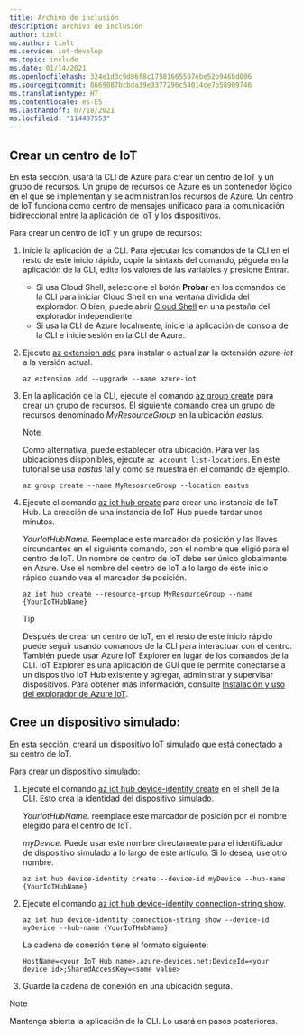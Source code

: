 ```yaml
---
title: Archivo de inclusión
description: archivo de inclusión
author: timlt
ms.author: timlt
ms.service: iot-develop
ms.topic: include
ms.date: 01/14/2021
ms.openlocfilehash: 324e1d3c9d86f8c17581665507ebe52b946bd006
ms.sourcegitcommit: 8669087bcbda39e3377296c54014ce7b58909746
ms.translationtype: HT
ms.contentlocale: es-ES
ms.lasthandoff: 07/18/2021
ms.locfileid: "114407553"
---
```

## <a name="create-an-iot-hub"></a>Crear un centro de IoT
En esta sección, usará la CLI de Azure para crear un centro de IoT y un grupo de recursos.  Un grupo de recursos de Azure es un contenedor lógico en el que se implementan y se administran los recursos de Azure. Un centro de IoT funciona como centro de mensajes unificado para la comunicación bidireccional entre la aplicación de IoT y los dispositivos.

Para crear un centro de IoT y un grupo de recursos:

1. Inicie la aplicación de la CLI.  Para ejecutar los comandos de la CLI en el resto de este inicio rápido, copie la sintaxis del comando, péguela en la aplicación de la CLI, edite los valores de las variables y presione Entrar.
    - Si usa Cloud Shell, seleccione el botón **Probar** en los comandos de la CLI para iniciar Cloud Shell en una ventana dividida del explorador. O bien, puede abrir [Cloud Shell](https://shell.azure.com/bash) en una pestaña del explorador independiente.
    - Si usa la CLI de Azure localmente, inicie la aplicación de consola de la CLI e inicie sesión en la CLI de Azure.

1. Ejecute [az extension add](/cli/azure/extension#az_extension_add) para instalar o actualizar la extensión *azure-iot* a la versión actual.

    ```azurecli-interactive
    az extension add --upgrade --name azure-iot
    ```

1. En la aplicación de la CLI, ejecute el comando [az group create](/cli/azure/group#az_group_create) para crear un grupo de recursos. El siguiente comando crea un grupo de recursos denominado *MyResourceGroup* en la ubicación *eastus*. 
    >[!NOTE]
    > Como alternativa, puede establecer otra ubicación. Para ver las ubicaciones disponibles, ejecute `az account list-locations`. En este tutorial se usa *eastus* tal y como se muestra en el comando de ejemplo. 

    ```azurecli-interactive
    az group create --name MyResourceGroup --location eastus
    ```

1. Ejecute el comando [az iot hub create](/cli/azure/iot/hub#az_iot_hub_create) para crear una instancia de IoT Hub. La creación de una instancia de IoT Hub puede tardar unos minutos. 

    *YourIotHubName*. Reemplace este marcador de posición y las llaves circundantes en el siguiente comando, con el nombre que eligió para el centro de IoT. Un nombre de centro de IoT debe ser único globalmente en Azure. Use el nombre del centro de IoT a lo largo de este inicio rápido cuando vea el marcador de posición.

    ```azurecli-interactive
    az iot hub create --resource-group MyResourceGroup --name {YourIoTHubName}
    ```
    > [!TIP]
    > Después de crear un centro de IoT, en el resto de este inicio rápido puede seguir usando comandos de la CLI para interactuar con el centro. También puede usar Azure IoT Explorer en lugar de los comandos de la CLI. IoT Explorer es una aplicación de GUI que le permite conectarse a un dispositivo IoT Hub existente y agregar, administrar y supervisar dispositivos. Para obtener más información, consulte [Instalación y uso del explorador de Azure IoT](../articles/iot-fundamentals/howto-use-iot-explorer.md).

## <a name="create-a-simulated-device"></a>Cree un dispositivo simulado:
En esta sección, creará un dispositivo IoT simulado que está conectado a su centro de IoT. 

Para crear un dispositivo simulado:
1. Ejecute el comando [az iot hub device-identity create](/cli/azure/iot/hub/device-identity#az_iot_hub_device_identity_create) en el shell de la CLI. Esto crea la identidad del dispositivo simulado. 

    *YourIotHubName*. reemplace este marcador de posición por el nombre elegido para el centro de IoT. 

    *myDevice*. Puede usar este nombre directamente para el identificador de dispositivo simulado a lo largo de este artículo. Si lo desea, use otro nombre. 

    ```azurecli-interactive
    az iot hub device-identity create --device-id myDevice --hub-name {YourIoTHubName} 
    ```

1.  Ejecute el comando [az iot hub device-identity connection-string show](/cli/azure/iot/hub/device-identity/connection-string#az_iot_hub_device_identity_connection_string_show). 

    ```azurecli-interactive
    az iot hub device-identity connection-string show --device-id myDevice --hub-name {YourIoTHubName}
    ```

    La cadena de conexión tiene el formato siguiente:

    ```Output
    HostName=<your IoT Hub name>.azure-devices.net;DeviceId=<your device id>;SharedAccessKey=<some value>
    ```

1. Guarde la cadena de conexión en una ubicación segura. 

> [!NOTE]
> Mantenga abierta la aplicación de la CLI. Lo usará en pasos posteriores.